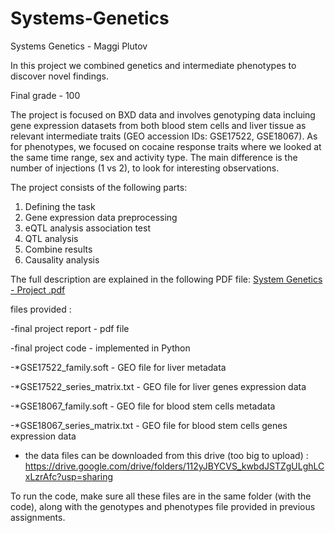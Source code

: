 # Systems-Genetics
Systems Genetics - Maggi Plutov

In this project we combined genetics and intermediate phenotypes to discover novel findings. 

Final grade - 100

The project is focused on BXD data and involves genotyping data incluing gene expression datasets from both blood stem cells and liver tissue as relevant intermediate traits (GEO accession IDs: GSE17522, GSE18067). 
As for phenotypes, we focused on cocaine response traits where we looked at the same time range, sex and activity type. 
The main difference is the number of injections (1 vs 2), to look for interesting observations.

The project consists of the following parts:
1. Defining the task 
2. Gene expression data preprocessing
3. eQTL analysis association test
4. QTL analysis
5. Combine results
6. Causality analysis

The full description are explained in the following PDF file: [System Genetics - Project .pdf](https://github.com/PlutovMaggi/Systems-Genetics/files/14009044/System.Genetics.-.Project.pdf)

files provided : 

-final project report - pdf file

-final project code - implemented in Python

-*GSE17522_family.soft - GEO file for liver metadata

-*GSE17522_series_matrix.txt - GEO file for liver genes expression data

-*GSE18067_family.soft - GEO file for blood stem cells metadata 

-*GSE18067_series_matrix.txt - GEO file for blood stem cells genes expression data

* the data files can be downloaded from this drive (too big to upload) : https://drive.google.com/drive/folders/112yJBYCVS_kwbdJSTZgULghLCxLzrAfc?usp=sharing


To run the code, make sure all these files are in the same folder (with the code), along with the genotypes and phenotypes file provided in previous assignments.
